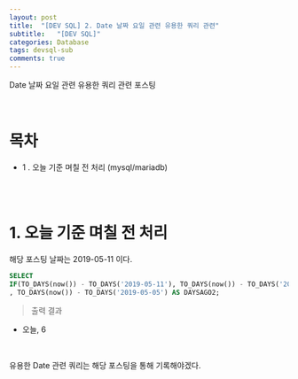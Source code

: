 ```yaml
---
layout: post
title:  "[DEV SQL] 2. Date 날짜 요일 관련 유용한 쿼리 관련"
subtitle:   "[DEV SQL]"
categories: Database
tags: devsql-sub
comments: true
---
```


Date 날짜 요일 관련 유용한 쿼리 관련 포스팅

<br>

# 목차

- 1 . 오늘 기준 며칠 전 처리 (mysql/mariadb)

<br><br>


# 1. 오늘 기준 며칠 전 처리

해당 포스팅 날짜는 2019-05-11 이다.

```sql
SELECT 
IF(TO_DAYS(now()) - TO_DAYS('2019-05-11'), TO_DAYS(now()) - TO_DAYS('2019-05-11'), '오늘') AS DAYSAGO1
, TO_DAYS(now()) - TO_DAYS('2019-05-05') AS DAYSAGO2;
```

> 출력 결과

- 오늘, 6



<br>

유용한 Date 관련 쿼리는 해당 포스팅을 통해 기록해야겠다.